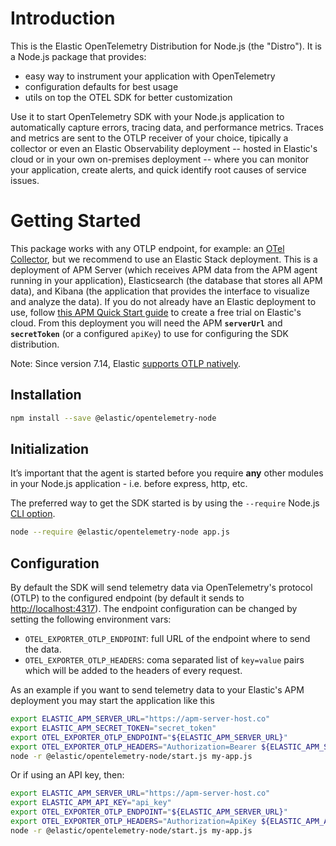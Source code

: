 # Introduction

This is the Elastic OpenTelemetry Distribution for Node.js (the "Distro"). It is
a Node.js package that provides:
- easy way to instrument your application with OpenTelemetry
- configuration defaults for best usage
- utils on top the OTEL SDK for better customization

Use it to start OpenTelemetry SDK with your Node.js application to automatically
capture errors, tracing data, and performance metrics. Traces and metrics are sent
to the OTLP receiver of your choice, tipically a collector or even an Elastic
Observability deployment -- hosted in Elastic's cloud or in your own on-premises
deployment -- where you can monitor your application, create alerts, and quick
identify root causes of service issues.


# Getting Started

This package works with any OTLP endpoint, for example: an [OTel Collector](https://opentelemetry.io/docs/collector/),
but we recommend to use an Elastic Stack deployment. This is a deployment of
APM Server (which receives APM data from the APM agent running in your application),
Elasticsearch (the database that stores all APM data), and Kibana (the application
that provides the interface to visualize and analyze the data). If you do not already
have an Elastic deployment to use, follow [this APM Quick Start guide](https://www.elastic.co/guide/en/apm/guide/current/apm-quick-start.html)
to create a free trial on Elastic's cloud. From this deployment you will need
the APM **`serverUrl`** and **`secretToken`** (or a configured `apiKey`) to use
for configuring the SDK distribution.

Note: Since version 7.14, Elastic [supports OTLP natively](https://www.elastic.co/blog/native-opentelemetry-support-in-elastic-observability).

## Installation

```sh
npm install --save @elastic/opentelemetry-node
```

## Initialization

It’s important that the agent is started before you require **any** other modules
in your Node.js application - i.e. before express, http, etc.

The preferred way to get the SDK started is by using the `--require`
Node.js [CLI option](https://nodejs.org/api/cli.html#-r---require-module).

```sh
node --require @elastic/opentelemetry-node app.js
```

## Configuration

By default the SDK will send telemetry data via OpenTelemetry's protocol (OTLP)
to the configured endpoint (by default it sends to <http://localhost:4317>). The
endpoint configuration can be changed by setting the following environment vars:

- `OTEL_EXPORTER_OTLP_ENDPOINT`: full URL of the endpoint where to send the data.
- `OTEL_EXPORTER_OTLP_HEADERS`: coma separated list of `key=value` pairs which will
  be added to the headers of every request.


As an example if you want to send telemetry data to your Elastic's APM deployment you
may start the application like this

```sh
export ELASTIC_APM_SERVER_URL="https://apm-server-host.co"
export ELASTIC_APM_SECRET_TOKEN="secret_token"
export OTEL_EXPORTER_OTLP_ENDPOINT="${ELASTIC_APM_SERVER_URL}"
export OTEL_EXPORTER_OTLP_HEADERS="Authorization=Bearer ${ELASTIC_APM_SECRET_TOKEN}"
node -r @elastic/opentelemetry-node/start.js my-app.js
```

Or if using an API key, then:

```sh
export ELASTIC_APM_SERVER_URL="https://apm-server-host.co"
export ELASTIC_APM_API_KEY="api_key"
export OTEL_EXPORTER_OTLP_ENDPOINT="${ELASTIC_APM_SERVER_URL}"
export OTEL_EXPORTER_OTLP_HEADERS="Authorization=ApiKey ${ELASTIC_APM_API_KEY}"
node -r @elastic/opentelemetry-node/start.js my-app.js
```
